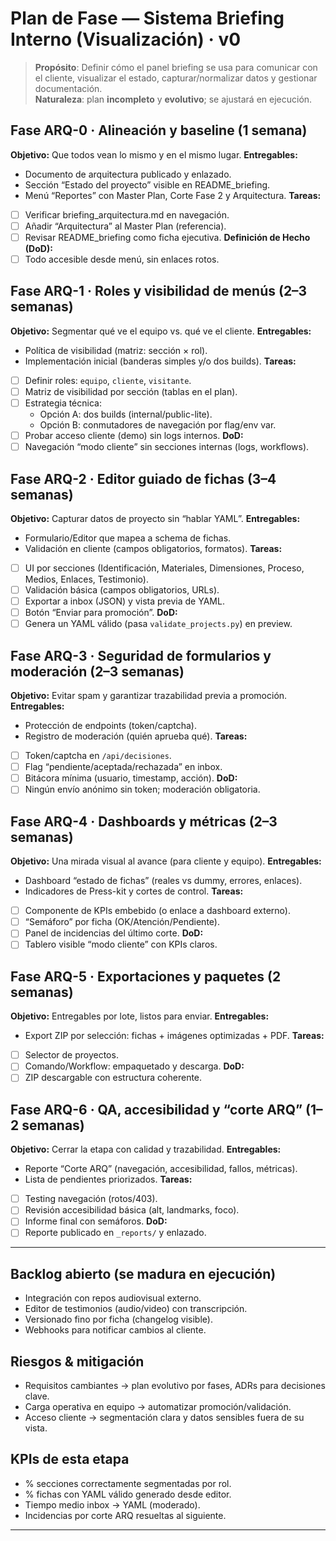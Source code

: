 # Plan de Fase — Sistema Briefing Interno (Visualización) · v0

> **Propósito**: Definir cómo el panel briefing se usa para comunicar con el cliente, visualizar el estado, capturar/normalizar datos y gestionar documentación.  
> **Naturaleza**: plan **incompleto** y **evolutivo**; se ajustará en ejecución.

## Fase ARQ-0 · Alineación y baseline (1 semana)
**Objetivo:** Que todos vean lo mismo y en el mismo lugar.
**Entregables:**
- Documento de arquitectura publicado y enlazado.
- Sección “Estado del proyecto” visible en README_briefing.
- Menú “Reportes” con Master Plan, Corte Fase 2 y Arquitectura.
**Tareas:**
- [ ] Verificar briefing_arquitectura.md en navegación.
- [ ] Añadir “Arquitectura” al Master Plan (referencia).
- [ ] Revisar README_briefing como ficha ejecutiva.
**Definición de Hecho (DoD):**
- [ ] Todo accesible desde menú, sin enlaces rotos.

## Fase ARQ-1 · Roles y visibilidad de menús (2–3 semanas)
**Objetivo:** Segmentar qué ve el equipo vs. qué ve el cliente.
**Entregables:**
- Política de visibilidad (matriz: sección × rol).
- Implementación inicial (banderas simples y/o dos builds).
**Tareas:**
- [ ] Definir roles: `equipo`, `cliente`, `visitante`.
- [ ] Matriz de visibilidad por sección (tablas en el plan).
- [ ] Estrategia técnica: 
  - Opción A: dos builds (internal/public-lite).
  - Opción B: conmutadores de navegación por flag/env var.
- [ ] Probar acceso cliente (demo) sin logs internos.
**DoD:**
- [ ] Navegación “modo cliente” sin secciones internas (logs, workflows).

## Fase ARQ-2 · Editor guiado de fichas (3–4 semanas)
**Objetivo:** Capturar datos de proyecto sin “hablar YAML”.
**Entregables:**
- Formulario/Editor que mapea a schema de fichas.
- Validación en cliente (campos obligatorios, formatos).
**Tareas:**
- [ ] UI por secciones (Identificación, Materiales, Dimensiones, Proceso, Medios, Enlaces, Testimonio).
- [ ] Validación básica (campos obligatorios, URLs).
- [ ] Exportar a inbox (JSON) y vista previa de YAML.
- [ ] Botón “Enviar para promoción”.
**DoD:**
- [ ] Genera un YAML válido (pasa `validate_projects.py`) en preview.

## Fase ARQ-3 · Seguridad de formularios y moderación (2–3 semanas)
**Objetivo:** Evitar spam y garantizar trazabilidad previa a promoción.
**Entregables:**
- Protección de endpoints (token/captcha).
- Registro de moderación (quién aprueba qué).
**Tareas:**
- [ ] Token/captcha en `/api/decisiones`.
- [ ] Flag “pendiente/aceptada/rechazada” en inbox.
- [ ] Bitácora mínima (usuario, timestamp, acción).
**DoD:**
- [ ] Ningún envío anónimo sin token; moderación obligatoria.

## Fase ARQ-4 · Dashboards y métricas (2–3 semanas)
**Objetivo:** Una mirada visual al avance (para cliente y equipo).
**Entregables:**
- Dashboard “estado de fichas” (reales vs dummy, errores, enlaces).
- Indicadores de Press-kit y cortes de control.
**Tareas:**
- [ ] Componente de KPIs embebido (o enlace a dashboard externo).
- [ ] “Semáforo” por ficha (OK/Atención/Pendiente).
- [ ] Panel de incidencias del último corte.
**DoD:**
- [ ] Tablero visible “modo cliente” con KPIs claros.

## Fase ARQ-5 · Exportaciones y paquetes (2 semanas)
**Objetivo:** Entregables por lote, listos para enviar.
**Entregables:**
- Export ZIP por selección: fichas + imágenes optimizadas + PDF.
**Tareas:**
- [ ] Selector de proyectos.
- [ ] Comando/Workflow: empaquetado y descarga.
**DoD:**
- [ ] ZIP descargable con estructura coherente.

## Fase ARQ-6 · QA, accesibilidad y “corte ARQ” (1–2 semanas)
**Objetivo:** Cerrar la etapa con calidad y trazabilidad.
**Entregables:**
- Reporte “Corte ARQ” (navegación, accesibilidad, fallos, métricas).
- Lista de pendientes priorizados.
**Tareas:**
- [ ] Testing navegación (rotos/403).
- [ ] Revisión accesibilidad básica (alt, landmarks, foco).
- [ ] Informe final con semáforos.
**DoD:**
- [ ] Reporte publicado en `_reports/` y enlazado.

---

## Backlog abierto (se madura en ejecución)
- Integración con repos audiovisual externo.
- Editor de testimonios (audio/video) con transcripción.
- Versionado fino por ficha (changelog visible).
- Webhooks para notificar cambios al cliente.

## Riesgos & mitigación
- Requisitos cambiantes → plan evolutivo por fases, ADRs para decisiones clave.
- Carga operativa en equipo → automatizar promoción/validación.
- Acceso cliente → segmentación clara y datos sensibles fuera de su vista.

## KPIs de esta etapa
- % secciones correctamente segmentadas por rol.
- % fichas con YAML válido generado desde editor.
- Tiempo medio inbox → YAML (moderado).
- Incidencias por corte ARQ resueltas al siguiente.

---
